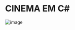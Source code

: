 # CINEMA EM C#

![image](https://user-images.githubusercontent.com/85528622/232868611-52b92736-948a-479f-8388-4cd91f990b20.png)
